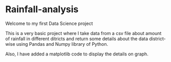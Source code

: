 # Rainfall-analysis

Welcome to my first Data Science project

This is a very basic project where I take data from a csv file about amount of rainfall in different ditricts and return some details about the data district-wise using Pandas and Numpy library of Python.

Also, I have added a matplotlib code to display the details on graph.